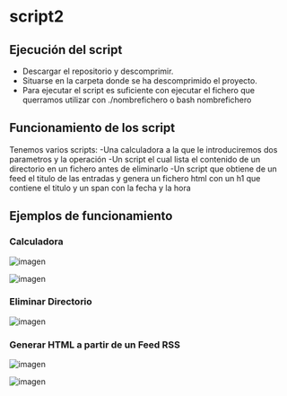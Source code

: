 # script2

## Ejecución del script
- Descargar el repositorio y descomprimir.
- Situarse en la carpeta donde se ha descomprimido el proyecto.
- Para ejecutar el script es suficiente con ejecutar el fichero que querramos utilizar con ./nombrefichero o bash nombrefichero

## Funcionamiento de los script
Tenemos varios scripts:
-Una calculadora a la que le introduciremos dos parametros y la operación
-Un script el cual lista el contenido de un directorio en un fichero antes de eliminarlo
-Un script que obtiene de un feed el titulo de las entradas y genera un fichero html con un h1 que contiene el titulo y un span con la fecha y la hora

## Ejemplos de funcionamiento

### Calculadora

![imagen](https://user-images.githubusercontent.com/81249604/115576903-3c117980-a2c4-11eb-94b3-28aeb97badbf.png)


![imagen](https://user-images.githubusercontent.com/81249604/115576990-50557680-a2c4-11eb-94c8-9103fc7c3ce4.png)

### Eliminar Directorio

![imagen](https://user-images.githubusercontent.com/81249604/115577575-d671bd00-a2c4-11eb-9042-58b519f4583e.png)

### Generar HTML a partir de un Feed RSS
![imagen](https://user-images.githubusercontent.com/79518642/115582781-919c5500-a2c9-11eb-849e-57caf5c01349.png)

![imagen](https://user-images.githubusercontent.com/79518642/115582969-bc86a900-a2c9-11eb-8607-7cb73fe0904e.png)
